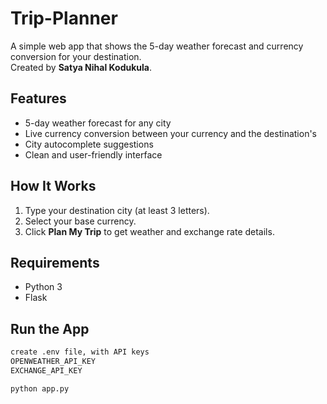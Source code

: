 # Trip-Planner

A simple web app that shows the 5-day weather forecast and currency conversion for your destination.  
Created by **Satya Nihal Kodukula**.

## Features

- 5-day weather forecast for any city
- Live currency conversion between your currency and the destination's
- City autocomplete suggestions
- Clean and user-friendly interface

## How It Works

1. Type your destination city (at least 3 letters).
2. Select your base currency.
3. Click **Plan My Trip** to get weather and exchange rate details.

## Requirements

- Python 3
- Flask

## Run the App

```bash
create .env file, with API keys
OPENWEATHER_API_KEY
EXCHANGE_API_KEY

python app.py